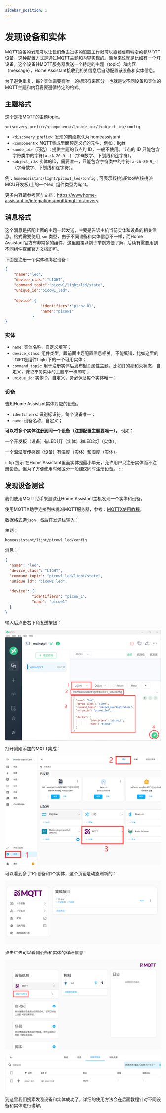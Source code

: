```yaml
---
sidebar_position: 1
---
```

# 发现设备和实体

MQTT设备的发现可以让我们免去过多的配置工作就可以直接使用特定的额MQTT设备，这种配置方式是通过MQTT主题和内容实现的。简单来说就是比如有一个灯设备，这个设备往MQTT服务器发送一个特定的主题（topic）和内容（message），Home Assistant接收到相关信息后自动配置该设备和实体信息。

为了避免重复，每个实体需要有唯一的标识符来区分。也就是说不同设备和实体的MQTT主题和内容需要遵循特定的格式。

## 主题格式

这个是指MQTT的主题topic。

```
<discovery_prefix>/<component>/[<node_id>/]<object_id>/config
```
- `<discovery_prefix>`: 发现的前缀默认为 homeassistant
- `<component>`: MQTT集成里面预定义好的元件，例如：light
- `<node_id>`（可选）: 提供主题的节点的 ID，一般不使用。节点的 ID 只能包含字符类中的字符`[a-zA-Z0-9_-]`（字母数字、下划线和连字符）。
- `<object_id>`: 实体的ID，需要唯一，只能包含字符类中的字符`[a-zA-Z0-9_-]`（字母数字、下划线和连字符）。

例：`homeassistant/light/picow1_led/config` , 可表示核桃派PicoW(核桃派MCU开发板)上的一个led, 组件类型为light。

更多内容请参考官方文档：https://www.home-assistant.io/integrations/mqtt#mqtt-discovery

## 消息格式

这个消息是搭配上面的主题一起发送，主要是告诉主机当前实体和设备的相关信息。格式需要使用`json`类型，由于不同设备和实体信息不一样，而Home Assistant官方有非常多的组件，这里直接以例子举例方便了解，后续有需要用到不同组件查阅官方文档即可。

下面是注册一个实体和绑定设备：

```json
{
    "name":"led",
    "device_class":"LIGHT",
    "command_topic":"picow1/light/led/state",
    "unique_id":"picow1_led",
               
    "device":{
                "identifiers":"picow_01",
                "name":"picow1"
            }
}
```

### 实体

- `name`: 实体名称，自定义填写；
- `device_class`: 组件类型，跟前面主题配置信息相关，不能填错，比如这里的`LIGHT`是组件`light`下的一个可用实体；
- `command_topic`: 用于注册实体后发布相关属性主题，比如灯的亮和灭状态，自定义，保证不同实体的主题不一样即可；
- `unique_id`: 实体ID，自定义，务必保证每个实体唯一；

### 设备

告知Home Assistant实体对应的设备。

- `identifiers`: 识别标识符，每个设备唯一；
- `name`: 设备名称，自定义；

**可以将多个实体注册到同一个设备（注意配置主题要唯一）。** 例如：

一个开发板（设备）有LED1灯（实体）和LED2灯（实体）。

一个温湿度传感器（设备）有温度（实体）和湿度（实体）。

:::tip 提示
在Home Assistant里面实体是最小单元，允许用户只注册实体而不注册设备。但为了方便使用时候区分一般建议同时注册设备。
:::

## 发现设备测试

我们使用MQTT助手来测试让Home Assistant主机发现一个实体和设备。

使用MQTTX助手连接到核桃派MQTT服务器，参考：[MQTTX使用教程](../install.md#连接核桃派mqtt服务器并测试)。 

数据格式选`json`，然后在发送栏输入：

主题：
```
homeassistant/light/picow1_led/config
```

消息：
```json
{
  "name": "led",
  "device_class": "LIGHT",
  "command_topic": "picow1_led/light/state",
  "unique_id": "picow1_led",
  
  "device": {
            "identifiers": "picow_1",
            "name": "picow1"
  }
}
```

输入后点击右下角发送按钮：

![discovery](./img/discovery/discovery1.png)

打开刚刚添加的MQTT集成：

![discovery](./img/discovery/discovery2.png)

可以看到多了1个设备和1个实体，这个页面是动态刷新的：

![discovery](./img/discovery/discovery3.png)

点击进去可以看到设备和实体的详细信息：

![discovery](./img/discovery/discovery4.png)

![discovery](./img/discovery/discovery5.png)

到这里我们搜索发现设备和实体成功了，详细的使用方法会在后面教程针对不同设备和实体进行讲解。










